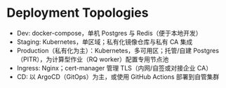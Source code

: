 # Deployment Topologies

- Dev: docker-compose，单机 Postgres 与 Redis（便于本地开发）
- Staging: Kubernetes，单区域；私有化镜像仓库与私有 CA 集成
- Production（私有化为主）：Kubernetes，多可用区；托管/自建 Postgres（PITR），为计算型作业（RQ worker）配置专用节点池
- Ingress: Nginx；cert-manager 管理 TLS（内网/自签或对接企业 CA）
- CD: 以 ArgoCD（GitOps）为主，或使用 GitHub Actions 部署到自管集群
